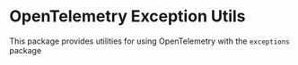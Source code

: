 # OpenTelemetry Exception Utils

This package provides utilities for using OpenTelemetry with the `exceptions` package
